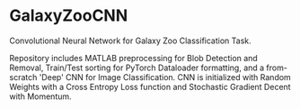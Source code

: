 # GalaxyZooCNN
Convolutional Neural Network for Galaxy Zoo Classification Task.

Repository includes MATLAB preprocessing for Blob Detection and Removal, Train/Test sorting for PyTorch Dataloader formatting, and a from-scratch 'Deep' CNN for Image Classification. CNN is initialized with Random Weights with a Cross Entropy Loss function and Stochastic Gradient Decent with Momentum. 
